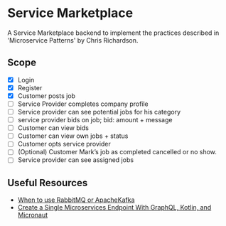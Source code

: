 # Service Marketplace

A Service Marketplace backend to implement the practices described in 'Microservice Patterns' by Chris Richardson.

## Scope

- [x] Login
- [x] Register
- [x] Customer posts job
- [ ] Service Provider completes company profile
- [ ] Service provider can see potential jobs for his category
- [ ] service provider bids on job; bid: amount + message
- [ ] Customer can view bids
- [ ] Customer can view own jobs + status
- [ ] Customer opts service provider
- [ ] (Optional) Customer Mark’s job as completed cancelled or no show.
- [ ] Service provider can see assigned jobs

## Useful Resources

- [When to use RabbitMQ or ApacheKafka](https://www.cloudamqp.com/blog/2019-12-12-when-to-use-rabbitmq-or-apache-kafka.html)
- [Create a Single Microservices Endpoint With GraphQL, Kotlin, and Micronaut ](https://dzone.com/articles/how-to-graphql-in-kotlin-and-micronaut)
